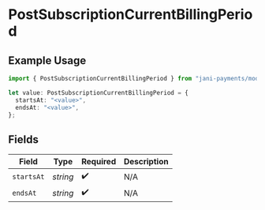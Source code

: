 # PostSubscriptionCurrentBillingPeriod

## Example Usage

```typescript
import { PostSubscriptionCurrentBillingPeriod } from "jani-payments/models/operations";

let value: PostSubscriptionCurrentBillingPeriod = {
  startsAt: "<value>",
  endsAt: "<value>",
};
```

## Fields

| Field              | Type               | Required           | Description        |
| ------------------ | ------------------ | ------------------ | ------------------ |
| `startsAt`         | *string*           | :heavy_check_mark: | N/A                |
| `endsAt`           | *string*           | :heavy_check_mark: | N/A                |